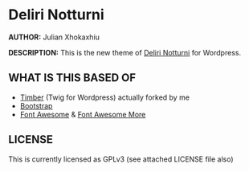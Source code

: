 # Deliri Notturni #

**AUTHOR:** Julian Xhokaxhiu

**DESCRIPTION:** This is the new theme of [Deliri Notturni](http://www.delirinotturni.it) for Wordpress.

## WHAT IS THIS BASED OF ##
 - [Timber](http://jarednova.github.io/timber/) (Twig for Wordpress) actually forked by me
 - [Bootstrap](http://twitter.github.io/bootstrap/)
 - [Font Awesome](http://fortawesome.github.io/Font-Awesome/) & [Font Awesome More](http://gregoryloucas.github.io/Font-Awesome-More/)

## LICENSE ##
This is currently licensed as GPLv3 (see attached LICENSE file also)